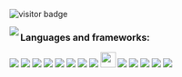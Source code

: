 <!-- <img src='dna_banner.jpg' alt="banner" width="100%" height="200"></img> -->

![visitor badge](https://visitor-badge.glitch.me/badge?page_id=jwenjian.visitor-badge)

<!--[![Top languages](https://github-readme-stats.vercel.app/api/top-langs/?username=AntonieV&hide=Tex,PostScript&theme=chartreuse-dark)](https://github.com/anuraghazra/github-readme-stats)-->

<p><img align="left" src="https://github-readme-stats.vercel.app/api/top-langs?username=AntonieV&show_icons=true&locale=en&layout=compact&hide=Tex,PostScript&border_color=2a2f3a&langs_count=9&theme=chartreuse-dark"></p> 

### Languages and frameworks: 

<!-- <span><img src="https://raw.githubusercontent.com/github/explore/80688e429a7d4ef2fca1e82350fe8e3517d3494d/topics/python/python.png" width=30px></span>&nbsp;
<span><img src="https://raw.githubusercontent.com/github/explore/80688e429a7d4ef2fca1e82350fe8e3517d3494d/topics/r/r.png" width=30px></span>&nbsp;
<span><img src="https://raw.githubusercontent.com/github/explore/80688e429a7d4ef2fca1e82350fe8e3517d3494d/topics/bash/bash.png" width=30px></span>&nbsp;
<span><img src="https://raw.githubusercontent.com/github/explore/80688e429a7d4ef2fca1e82350fe8e3517d3494d/topics/java/java.png" width=30px></span>&nbsp;
<span><img src="https://raw.githubusercontent.com/github/explore/80688e429a7d4ef2fca1e82350fe8e3517d3494d/topics/typescript/typescript.png" width=30px></span>&nbsp;
<span><img src="https://raw.githubusercontent.com/github/explore/80688e429a7d4ef2fca1e82350fe8e3517d3494d/topics/css/css.png" width=30px></span>&nbsp;
<span><img src="https://raw.githubusercontent.com/github/explore/80688e429a7d4ef2fca1e82350fe8e3517d3494d/topics/html/html.png" width=30px></span>&nbsp;
<span><img src="https://raw.githubusercontent.com/github/explore/80688e429a7d4ef2fca1e82350fe8e3517d3494d/topics/angular/angular.png" width=30px></span>&nbsp;
<span><img src="https://raw.githubusercontent.com/github/explore/80688e429a7d4ef2fca1e82350fe8e3517d3494d/topics/spring-boot/spring-boot.png" width=30px></span>&nbsp;
<span><img src="https://raw.githubusercontent.com/github/explore/80688e429a7d4ef2fca1e82350fe8e3517d3494d/topics/nodejs/nodejs.png" width=30px></span>&nbsp;
<span><img src="https://raw.githubusercontent.com/github/explore/80688e429a7d4ef2fca1e82350fe8e3517d3494d/topics/npm/npm.png" width=30px></span>&nbsp;
<span><img src="https://raw.githubusercontent.com/github/explore/80688e429a7d4ef2fca1e82350fe8e3517d3494d/topics/linux/linux.png" width=30px></span>&nbsp;
<span><img src="https://raw.githubusercontent.com/github/explore/80688e429a7d4ef2fca1e82350fe8e3517d3494d/topics/latex/latex.png" width=30px></span>&nbsp; -->
<!-- <span><img src="" width=30px></span>&nbsp; -->

![](https://img.shields.io/badge/python-%2314354C.svg?style=for-the-badge&logo=python&logoColor=green)
![](https://img.shields.io/badge/r-%2314354C.svg?style=for-the-badge&logo=r&logoColor=3885F1)
![](https://img.shields.io/badge/Shell_Script-%2314354C?style=for-the-badge&logo=gnu-bash&logoColor=green)
![](https://img.shields.io/badge/Java-%2314354C?style=for-the-badge&logo=java&logoColor=FA1310)
![](https://img.shields.io/badge/typescript-%2314354C.svg?style=for-the-badge&logo=typescript&logoColor=F7EF00)
![](https://img.shields.io/badge/CSS3-%2314354C?style=for-the-badge&logo=css3&logoColor=3885F1)
![](https://img.shields.io/badge/HTML5-%2314354C?style=for-the-badge&logo=html5&logoColor=FD7D21) 
![](https://img.shields.io/badge/Angular-%2314354C?style=for-the-badge&logo=angular&logoColor=FA0F0F)
<img src="https://ngrx.io/assets/images/ngrx-badge.png" width="27" height="27">
![](https://img.shields.io/badge/Spring-%2314354C?style=for-the-badge&logo=spring&logoColor=green)
![](https://img.shields.io/badge/Node.js-%2314354C?style=for-the-badge&logo=node-dot-js&logoColor=white)
![](https://img.shields.io/badge/npm-%2314354C?style=for-the-badge&logo=npm&logoColor=white)
![](https://img.shields.io/badge/Linux-%2314354C?style=for-the-badge&logo=linux&logoColor=white)
![](https://img.shields.io/badge/latex-%2314354C.svg?style=for-the-badge&logo=latex&logoColor=008181)


<!-- [![](https://github-readme-stats.vercel.app/api?username=AntonieV&show_icons=true&count_private=true&hide_rank=false&include_all_commits=false&custom_title=Statistics:&theme=blue-green)](https://github.com/anuraghazra/github-readme-stats) -->
